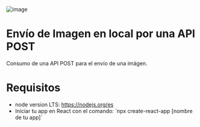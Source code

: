 ![image](https://www.flickr.com/photos/153724200@N07/40932659024)

# Envío de Imagen en local por una API POST

Consumo de una API POST para el envío de una imágen.

# Requisitos
* node version LTS: https://nodejs.org/es
* Iniciar tu app en React con el comando: ´npx create-react-app [nombre de tu app]´
